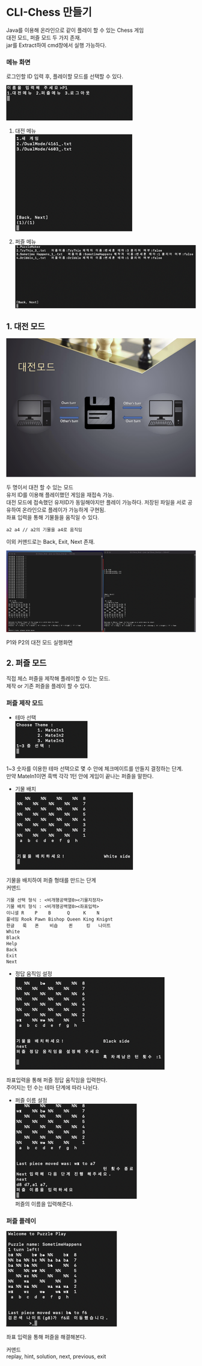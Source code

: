 # CLI-Chess 만들기
Java를 이용해 온라인으로 같이 플레이 할 수 있는 Chess 게임        
대전 모드, 퍼즐 모드 두 가지 존재.      
jar를 Extract하여 cmd창에서 실행 가능하다.      

### 메뉴 화면
   로그인할 ID 입력 후, 플레이할 모드를 선택할 수 있다.     
        

![Main](Images/MainMenu.png)        

1. 대전 메뉴        
![DualMenu](Images/DualMenu.png)        

2. 퍼즐 메뉴        
![PuzzleMenu](Images/PuzzleMenu.png)        

## 1. 대전 모드        
![Dual](Images/Dual.png)        

두 명이서 대전 할 수 있는 모드      
유저 ID를 이용해 플레이했던 게임을 재접속 가능.     
대전 모드에 접속했던 유저ID가 동일해야지만 플레이 가능하다.
저장된 파일을 서로 공유하여 온라인으로 플레이가 가능하게 구현됨.                 
좌표 입력을 통해 기물들을 움직일 수 있다.       
    
    a2 a4 // a2의 기물을 a4로 움직임

이외 커맨드로는  Back, Exit, Next 존재.     

![PlayScreen](Images/Playscreen.png)        

P1와 P2의 대전 모드 실행화면        

## 2. 퍼즐 모드        
직접 체스 퍼즐을 제작해 플레이할 수 있는 모드.      
제작 or 기존 퍼즐을 플레이 할 수 있다.      

###  퍼즐 제작 모드     
- 테마 선택     
![Theme](Images/Theme.png)      

1~3 숫자를 이용한 테마 선택으로 몇 수 안에 체크메이트를 만들지 결정하는 단계.       
만약 MateIn1이면 흑백 각각 1턴 안에 게임이 끝나는 퍼즐을 말한다.        
- 기물 배치     
![Piece](Images/PieceSetting.png)       

기물을 배치하여 퍼즐 형태를 만드는 단계         
커맨드

    기물 선택 형식 : <비개행공백열0><기물지정자>
    기물 배치 형식 : <비개행공백열0><좌표입력>
    이니셜 R    P    B      Q     K    N
    풀네임 Rook Pawn Bishop Queen King Knignt
    한글   룩   폰    비숍    퀸     킹   나이트
    White
    Black
    Help
    Back
    Exit
    Next


- 정답 움직임 설정      
![sol](Images/SolutionMove.png)         

좌표입력을 통해 퍼즐 정답 움직임을 입력한다.        
주어지는 턴 수는 테마 단계에 따라 나뉜다.       

- 퍼즐 이름 설정        
![Naming](Images/namingPuzzle.png)          
퍼즐의 이름을 입력해준다.       

###  퍼즐 플레이          
![PuzzlePlay](Images/PuzzlePlay.png)            

좌표 입력을 통해 퍼즐을 해결해본다.     

커맨드      
replay, hint, solution, next, previous, exit